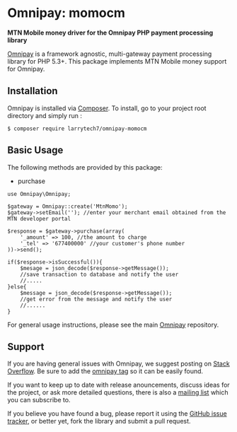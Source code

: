 # Omnipay: momocm

**MTN Mobile money driver for the Omnipay PHP payment processing library**

<!--[![Build Status](https://travis-ci.org/thephpleague/omnipay-2c2p.png?branch=master)](https://travis-ci.org/thephpleague/omnipay-2c2p)-->
<!--[![Latest Stable Version](https://poser.pugx.org/omnipay/2c2p/version.png)](https://packagist.org/packages/omnipay/2c2p)-->
<!--[![Total Downloads](https://poser.pugx.org/omnipay/2c2p/d/total.png)](https://packagist.org/packages/omnipay/2c2p)-->

[Omnipay](https://github.com/thephpleague/omnipay) is a framework agnostic, multi-gateway payment
processing library for PHP 5.3+. This package implements MTN Mobile money support for Omnipay.

## Installation

Omnipay is installed via [Composer](http://getcomposer.org/). 
To install, go to your project root directory and simply run :

    $ composer require larrytech7/omnipay-momocm

## Basic Usage

The following methods are provided by this package:

+ purchase

```
use Omnipay\Omnipay;

$gateway = Omnipay::create('MtnMomo');
$gateway->setEmail(''); //enter your merchant email obtained from the MTN developer portal

$response = $gateway->purchase(array(
    '_amount' => 100, //the amount to charge
    '_tel' => '677400000' //your customer's phone number
))->send();

if($response->isSuccessful()){
    $mesage = json_decode($response->getMessage());
    //save transaction to database and notify the user
    //.....
}else{
    $message = json_decode($response->getMessage());
    //get error from the message and notify the user
    //......
}
```
For general usage instructions, please see the main [Omnipay](https://github.com/thephpleague/omnipay)
repository.


## Support

If you are having general issues with Omnipay, we suggest posting on
[Stack Overflow](http://stackoverflow.com/). Be sure to add the
[omnipay tag](http://stackoverflow.com/questions/tagged/omnipay) so it can be easily found.

If you want to keep up to date with release anouncements, discuss ideas for the project,
or ask more detailed questions, there is also a [mailing list](https://groups.google.com/forum/#!forum/omnipay) which
you can subscribe to.

If you believe you have found a bug, please report it using the [GitHub issue tracker](https://github.com/dilab/omnipay-2c2p/issues),
or better yet, fork the library and submit a pull request.
